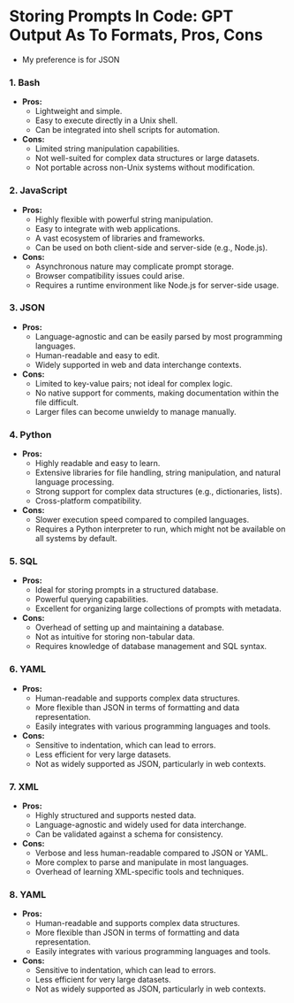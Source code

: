# Storing Prompts In Code: GPT Output As To Formats, Pros, Cons

- My preference is for JSON

### 1. **Bash**
   - **Pros:**
     - Lightweight and simple.
     - Easy to execute directly in a Unix shell.
     - Can be integrated into shell scripts for automation.
   - **Cons:**
     - Limited string manipulation capabilities.
     - Not well-suited for complex data structures or large datasets.
     - Not portable across non-Unix systems without modification.

### 2. **JavaScript**
   - **Pros:**
     - Highly flexible with powerful string manipulation.
     - Easy to integrate with web applications.
     - A vast ecosystem of libraries and frameworks.
     - Can be used on both client-side and server-side (e.g., Node.js).
   - **Cons:**
     - Asynchronous nature may complicate prompt storage.
     - Browser compatibility issues could arise.
     - Requires a runtime environment like Node.js for server-side usage.

### 3. **JSON**
   - **Pros:**
     - Language-agnostic and can be easily parsed by most programming languages.
     - Human-readable and easy to edit.
     - Widely supported in web and data interchange contexts.
   - **Cons:**
     - Limited to key-value pairs; not ideal for complex logic.
     - No native support for comments, making documentation within the file difficult.
     - Larger files can become unwieldy to manage manually.

### 4. **Python**
   - **Pros:**
     - Highly readable and easy to learn.
     - Extensive libraries for file handling, string manipulation, and natural language processing.
     - Strong support for complex data structures (e.g., dictionaries, lists).
     - Cross-platform compatibility.
   - **Cons:**
     - Slower execution speed compared to compiled languages.
     - Requires a Python interpreter to run, which might not be available on all systems by default.

### 5. **SQL**
   - **Pros:**
     - Ideal for storing prompts in a structured database.
     - Powerful querying capabilities.
     - Excellent for organizing large collections of prompts with metadata.
   - **Cons:**
     - Overhead of setting up and maintaining a database.
     - Not as intuitive for storing non-tabular data.
     - Requires knowledge of database management and SQL syntax.

### 6. **YAML**
   - **Pros:**
     - Human-readable and supports complex data structures.
     - More flexible than JSON in terms of formatting and data representation.
     - Easily integrates with various programming languages and tools.
   - **Cons:**
     - Sensitive to indentation, which can lead to errors.
     - Less efficient for very large datasets.
     - Not as widely supported as JSON, particularly in web contexts.

### 7. **XML**
   - **Pros:**
     - Highly structured and supports nested data.
     - Language-agnostic and widely used for data interchange.
     - Can be validated against a schema for consistency.
   - **Cons:**
     - Verbose and less human-readable compared to JSON or YAML.
     - More complex to parse and manipulate in most languages.
     - Overhead of learning XML-specific tools and techniques.

### 8. **YAML**
   - **Pros:**
     - Human-readable and supports complex data structures.
     - More flexible than JSON in terms of formatting and data representation.
     - Easily integrates with various programming languages and tools.
   - **Cons:**
     - Sensitive to indentation, which can lead to errors.
     - Less efficient for very large datasets.
     - Not as widely supported as JSON, particularly in web contexts.

